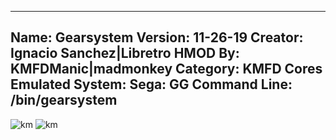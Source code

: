 -----------------------
Name: Gearsystem
Version: 11-26-19
Creator: Ignacio Sanchez|Libretro
HMOD By: KMFDManic|madmonkey
Category: KMFD Cores
Emulated System: Sega: GG
Command Line: /bin/gearsystem
-----------------------
![km](https://i.imgur.com/xzgQLIR.png)
![km](https://i.imgur.com/6TMPK0c.png)
